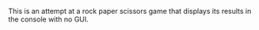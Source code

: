 This is an attempt at a rock paper scissors game that displays its results in the console with no GUI.